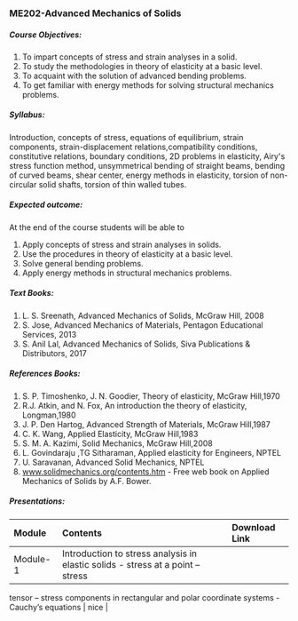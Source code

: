 ### [](#header-3)ME202-Advanced Mechanics of Solids

##### [](#header-5)Course Objectives:

1.  To impart concepts of stress and strain analyses in a solid.
2.  To study the methodologies in theory of elasticity at a basic level.
3.  To acquaint with the solution of advanced bending problems.
4.  To get familiar with energy methods for solving structural mechanics problems.

##### [](#header-5)Syllabus:

Introduction, concepts of stress, equations of equilibrium, strain components, strain-displacement relations,compatibility conditions, constitutive relations, boundary conditions, 2D problems in elasticity, Airy's stress function method, unsymmetrical bending of straight beams, bending of curved beams, shear center, energy methods in elasticity, torsion of non-circular solid shafts, torsion of thin walled tubes.

##### [](#header-5)Expected outcome:

At the end of the course students will be able to
1.  Apply concepts of stress and strain analyses in solids.
2.  Use the procedures in theory of elasticity at a basic level.
3.  Solve general bending problems.
4.  Apply energy methods in structural mechanics problems.

##### [](#header-5)Text Books:

1.  L. S. Sreenath, Advanced Mechanics of Solids, McGraw Hill, 2008
2.  S. Jose, Advanced Mechanics of Materials, Pentagon Educational Services, 2013
3.  S. Anil Lal, Advanced Mechanics of Solids, Siva Publications & Distributors, 2017

##### [](#header-5)References Books:

1.  S. P. Timoshenko, J. N. Goodier, Theory of elasticity, McGraw Hill,1970
2.  R.J. Atkin, and N. Fox, An introduction the theory of elasticity, Longman,1980
3.  J. P. Den Hartog, Advanced Strength of Materials, McGraw Hill,1987
4.  C. K. Wang, Applied Elasticity, McGraw Hill,1983
5.  S. M. A. Kazimi, Solid Mechanics, McGraw Hill,2008
6.  L. Govindaraju ,TG Sitharaman, Applied elasticity for Engineers, NPTEL
7.  U. Saravanan, Advanced Solid Mechanics, NPTEL
8.  www.solidmechanics.org/contents.htm - Free web book on Applied Mechanics of Solids by A.F. Bower.

##### [](#header-5)Presentations:

| Module   | Contents            | Download Link |
|:---------|:--------------------|:--------------|
| Module-1 | Introduction to stress analysis in elastic solids - stress at a point – stress
tensor – stress components in rectangular and polar coordinate systems -
Cauchy’s equations   | nice          |
